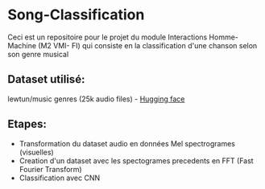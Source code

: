 # Song-Classification
Ceci est un repositoire pour le projet du module Interactions Homme-Machine (M2 VMI- FI) qui consiste en la classification d'une chanson selon son genre musical

## Dataset utilisé:
 lewtun/music genres (25k audio files) - [Hugging face](https://huggingface.co/datasets/lewtun/music_genres)

## Etapes:
* Transformation du dataset audio en données Mel spectrogrames (visuelles)
* Creation d'un dataset avec les spectogrames precedents en FFT (Fast Fourier Transform)
* Classification avec CNN  
